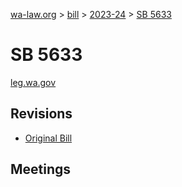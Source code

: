 [wa-law.org](/) > [bill](/bill/) > [2023-24](/bill/2023-24/) > [SB 5633](/bill/2023-24/sb/5633/)

# SB 5633
[leg.wa.gov](https://app.leg.wa.gov/billsummary?BillNumber=5633&Year=2023&Initiative=false)

## Revisions
* [Original Bill](1/)

## Meetings